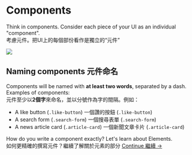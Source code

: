 Components
==========

Think in components. Consider each piece of your UI as an individual "component". <br>
考慮元件。把UI上的每個部份看作是獨立的“元件”

![](images/component-example.png)

## Naming components 元件命名
Components will be named with **at least two words**, separated by a dash. Examples of components:<br>
元件至少以**2個字**來命名，並以分號作為字的間隔。例如：<br>

  * A like button (`.like-button`) 一個讚的按鈕 (`.like-button`)
  * A search form (`.search-form`) 一個搜尋表單 (`.search-form`)
  * A news article card (`.article-card`) 一個新聞文章卡片 (`.article-card`)

How do you write a component exactly? Let's learn about Elements. <br>
如何更精確的撰寫元件？繼續了解關於元素的部分
[Continue 繼續 →](elements.md)
<!-- {p:.pull-box} -->

